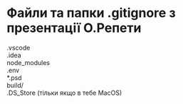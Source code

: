 # Файли та папки .gitignore з презентації О.Репети

.vscode <br>
.idea <br>
node_modules <br>
.env <br>
*.psd <br>
build/ <br>
.DS_Store (тільки якщо в тебе MacOS)
